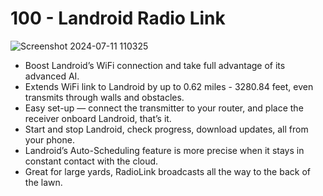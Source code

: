 # 100 - Landroid Radio Link

![Screenshot 2024-07-11 110325](https://github.com/vanHeemstraSystems/worx-lawn-mower/assets/1499433/3ae202d8-a622-42dc-b815-6b4516fbca84)

- Boost Landroid’s WiFi connection and take full advantage of its advanced AI.
- Extends WiFi link to Landroid by up to 0.62 miles - 3280.84 feet, even transmits through walls and obstacles.
- Easy set-up — connect the transmitter to your router, and place the receiver onboard Landroid, that’s it.
- Start and stop Landroid, check progress, download updates, all from your phone.
- Landroid’s Auto-Scheduling feature is more precise when it stays in constant contact with the cloud.
- Great for large yards, RadioLink broadcasts all the way to the back of the lawn.
